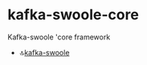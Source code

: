 # kafka-swoole-core
Kafka-swoole 'core framework

- 🔝[kafka-swoole](https://github.com/whiteCcinn/kafka-swoole)
